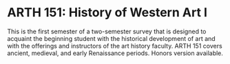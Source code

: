 # ARTH 151: History of Western Art I

This is the first semester of a two-semester survey that is designed to acquaint the beginning student with the historical development of art and with the offerings and instructors of the art history faculty. ARTH 151 covers ancient, medieval, and early Renaissance periods. Honors version available.